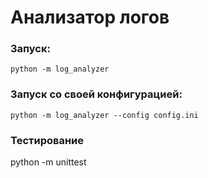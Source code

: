 # Анализатор логов

### Запуск:
```
python -m log_analyzer
```

### Запуск со своей конфигурацией:
```
python -m log_analyzer --config config.ini
```

### Тестирование
python -m unittest
```